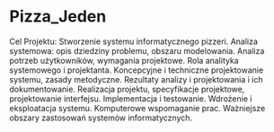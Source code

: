 # Pizza_Jeden
Cel Projektu:
Stworzenie systemu informatycznego pizzeri. Analiza systemowa: opis dziedziny problemu, obszaru modelowania. Analiza potrzeb użytkowników, wymagania projektowe. Rola analityka systemowego i projektanta. Koncepcyjne i techniczne projektowanie systemu, zasady metodyczne. Rezultaty analizy i projektowania i ich dokumentowanie. Realizacja projektu, specyfikacje projektowe, projektowanie interfejsu. Implementacja i testowanie. Wdrożenie i eksploatacja systemu. Komputerowe wspomaganie prac. Ważniejsze obszary zastosowań systemów informatycznych.
